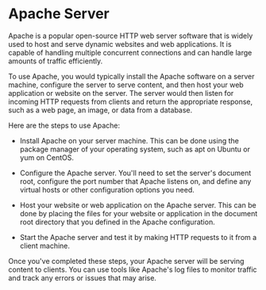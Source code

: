 # Apache Server
Apache is a popular open-source HTTP web server software that is widely used to host and serve dynamic websites and web applications. It is capable of handling multiple concurrent connections and can handle large amounts of traffic efficiently.
<br/>

To use Apache, you would typically install the Apache software on a server machine, configure the server to serve content, and then host your web application or website on the server. The server would then listen for incoming HTTP requests from clients and return the appropriate response, such as a web page, an image, or data from a database.
<br/>

Here are the steps to use Apache:

- Install Apache on your server machine. This can be done using the package manager of your operating system, such as apt on Ubuntu or yum on CentOS.

- Configure the Apache server. You'll need to set the server's document root, configure the port number that Apache listens on, and define any virtual hosts or other configuration options you need.

- Host your website or web application on the Apache server. This can be done by placing the files for your website or application in the document root directory that you defined in the Apache configuration.

- Start the Apache server and test it by making HTTP requests to it from a client machine.

Once you've completed these steps, your Apache server will be serving content to clients. You can use tools like Apache's log files to monitor traffic and track any errors or issues that may arise.